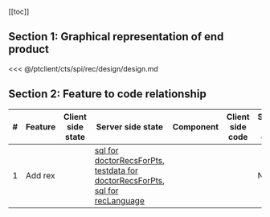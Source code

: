 [[toc]]

## Section 1: Graphical representation of end product

<<< @/ptclient/cts/spi/rec/design/design.md

## Section 2: Feature to code relationship

| #   | Feature | Client side state | Server side state                                                                                                                                                                                                                                                                                                                                                                                                                                                                                       | Component | Client side code | Server side code |
| --- | ------- | ----------------- | ------------------------------------------------------------------------------------------------------------------------------------------------------------------------------------------------------------------------------------------------------------------------------------------------------------------------------------------------------------------------------------------------------------------------------------------------------------------------------------------------------- | --------- | ---------------- | ---------------- |
| 1   | Add rex |                   | [sql for doctorRecsForPts](https://github.com/savantcare/emr/blob/master/ptclient/cts/spi/rec/db/structure/sc_rec/doctorRecsForPts/structure-gen-on-2020-07-01.sql), [testdata for doctorRecsForPts](https://github.com/savantcare/emr/blob/master/ptclient/cts/spi/rec/db/structure/sc_rec/doctorRecsForPts/testdata-gen-on-2020-07-01.sql), [sql for recLanguage](https://github.com/savantcare/emr/blob/master/ptclient/cts/spi/rec/db/structure/sc_rec/recLanguage/structure-gen-on-2020-07-01.sql) |           |                  | None             |
